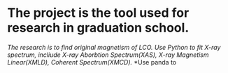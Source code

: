 # The project is the tool used for research in graduation school.

*The research is to find original magnetism of LCO.*
*Use Python to fit X-ray spectrum, incliude X-ray Aborbtion Spectrum(XAS), X-ray Magnetism Linear(XMLD), Coherent Spectrum(XMCD).*
*Use panda to 
